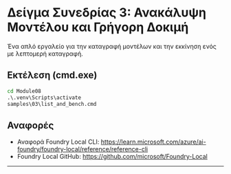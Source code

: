 <!--
CO_OP_TRANSLATOR_METADATA:
{
  "original_hash": "ed8edea2fc43898c2537130fb3ae6878",
  "translation_date": "2025-09-22T19:23:37+00:00",
  "source_file": "Module08/samples/03/README.md",
  "language_code": "el"
}
-->
# Δείγμα Συνεδρίας 3: Ανακάλυψη Μοντέλου και Γρήγορη Δοκιμή

Ένα απλό εργαλείο για την καταγραφή μοντέλων και την εκκίνηση ενός με λεπτομερή καταγραφή.

## Εκτέλεση (cmd.exe)
```cmd
cd Module08
.\.venv\Scripts\activate
samples\03\list_and_bench.cmd
```

## Αναφορές
- Αναφορά Foundry Local CLI: https://learn.microsoft.com/azure/ai-foundry/foundry-local/reference/reference-cli
- Foundry Local GitHub: https://github.com/microsoft/Foundry-Local

---

